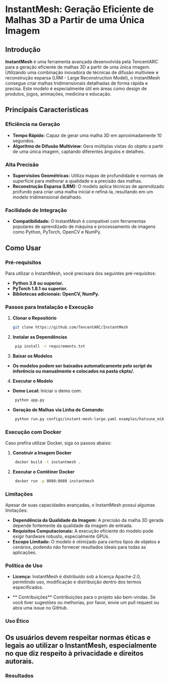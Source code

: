 # InstantMesh: Geração Eficiente de Malhas 3D a Partir de uma Única Imagem

## Introdução
**InstantMesh** é uma ferramenta avançada desenvolvida pela TencentARC para a geração eficiente de malhas 3D a partir de uma única imagem. Utilizando uma combinação inovadora de técnicas de difusão multiview e reconstrução esparsa (LRM - Large Reconstruction Model), o InstantMesh consegue criar malhas tridimensionais detalhadas de forma rápida e precisa. Este modelo é especialmente útil em áreas como design de produtos, jogos, animações, medicina e educação.

## Principais Características
### Eficiência na Geração
- **Tempo Rápido:** Capaz de gerar uma malha 3D em aproximadamente 10 segundos.
- **Algoritmo de Difusão Multiview:** Gera múltiplas vistas do objeto a partir de uma única imagem, captando diferentes ângulos e detalhes.

### Alta Precisão
- **Supervisões Geométricas:** Utiliza mapas de profundidade e normais de superfície para melhorar a qualidade e a precisão das malhas.
- **Reconstrução Esparsa (LRM):** O modelo aplica técnicas de aprendizado profundo para criar uma malha inicial e refiná-la, resultando em um modelo tridimensional detalhado.

### Facilidade de Integração
- **Compatibilidade:** O InstantMesh é compatível com ferramentas populares de aprendizado de máquina e processamento de imagens como Python, PyTorch, OpenCV e NumPy.

## Como Usar

### Pré-requisitos
Para utilizar o InstantMesh, você precisará dos seguintes pré-requisitos:
- **Python 3.8 ou superior.**
- **PyTorch 1.8.1 ou superior.**
- **Bibliotecas adicionais: OpenCV, NumPy.**

### Passos para Instalação e Execução

1. **Clonar o Repositório**
   ```bash
   git clone https://github.com/TencentARC/InstantMesh
   
2. **Instalar as Dependências**
   ```bash
    pip install -r requirements.txt
   
3. **Baixar os Modelos**

- **Os modelos podem ser baixados automaticamente pelo script de inferência ou manualmente e colocados na pasta ckpts/.**

4. **Executar o Modelo**

- **Demo Local:** Iniciar o demo com:
   ```bash
    python app.py
   
- **Geração de Malhas via Linha de Comando:**
   ```bash
    python run.py configs/instant-mesh-large.yaml examples/hatsune_miku.png --save_video

   
### Execução com Docker
Caso prefira utilizar Docker, siga os passos abaixo:

1. **Construir a Imagem Docker**
   ```bash
    docker build -t instantmesh .

2. **Executar o Contêiner Docker**
   ```bash
    docker run -p 8080:8080 instantmesh
   
### Limitações
Apesar de suas capacidades avançadas, o InstantMesh possui algumas limitações:

- **Dependência da Qualidade da Imagem:** A precisão da malha 3D gerada depende fortemente da qualidade da imagem de entrada.
- **Requisitos Computacionais:** A execução eficiente do modelo pode exigir hardware robusto, especialmente GPUs.
- **Escopo Limitado:** O modelo é otimizado para certos tipos de objetos e cenários, podendo não fornecer resultados ideais para todas as aplicações.

### Política de Uso

- **Licença:**
InstantMesh é distribuído sob a licença Apache-2.0, permitindo uso, modificação e distribuição dentro dos termos especificados.

- ** Contribuições**
Contribuições para o projeto são bem-vindas. Se você tiver sugestões ou melhorias, por favor, envie um pull request ou abra uma issue no GitHub.

### Uso Ético
## Os usuários devem respeitar normas éticas e legais ao utilizar o InstantMesh, especialmente no que diz respeito à privacidade e direitos autorais.

### Resultados

